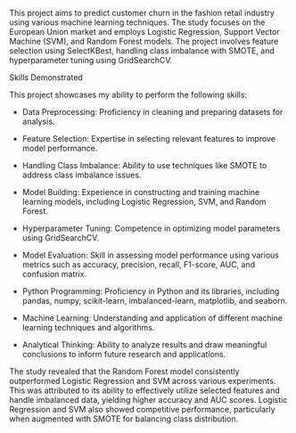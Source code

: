 This project aims to predict customer churn in the fashion retail industry using various machine learning techniques. The study focuses on the European Union market and employs Logistic Regression, Support Vector Machine (SVM), and Random Forest models. The project involves feature selection using SelectKBest, handling class imbalance with SMOTE, and hyperparameter tuning using GridSearchCV.

Skills Demonstrated

This project showcases my ability to perform the following skills:

* Data Preprocessing: Proficiency in cleaning and preparing datasets for analysis.

* Feature Selection: Expertise in selecting relevant features to improve model performance.

* Handling Class Imbalance: Ability to use techniques like SMOTE to address class imbalance issues.

* Model Building: Experience in constructing and training machine learning models, including Logistic Regression, SVM, and Random Forest.

*  Hyperparameter Tuning: Competence in optimizing model parameters using GridSearchCV.

* Model Evaluation: Skill in assessing model performance using various metrics such as accuracy, precision, recall, F1-score, AUC, and confusion matrix.

* Python Programming: Proficiency in Python and its libraries, including pandas, numpy, scikit-learn, imbalanced-learn, matplotlib, and seaborn.

* Machine Learning: Understanding and application of different machine learning techniques and algorithms.

* Analytical Thinking: Ability to analyze results and draw meaningful conclusions to inform future research and applications.

The study revealed that the Random Forest model consistently outperformed Logistic Regression and SVM across various experiments. This was attributed to its ability to effectively utilize selected features and handle imbalanced data, yielding higher accuracy and AUC scores. Logistic Regression and SVM also showed competitive performance, particularly when augmented with SMOTE for balancing class distribution.
